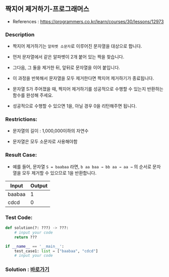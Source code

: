 ## 짝지어 제거하기-프로그래머스

* References : https://programmers.co.kr/learn/courses/30/lessons/12973

### Description

* 짝지어 제거하기는 `알파벳 소문자`로 이루어진 문자열을 대상으로 합니다.

* 먼저 문자열에서 같은 알파벳이 2개 붙어 있는 짝을 찾습니다. 

* 그다음, 그 둘을 제거한 뒤, 앞뒤로 문자열을 이어 붙입니다.

* 이 과정을 반복해서 문자열을 모두 제거한다면 짝지어 제거하기가 종료됩니다. 

* 문자열 S가 주어졌을 때, 짝지어 제거하기를 성공적으로 수행할 수 있는지 반환하는 함수를 완성해 주세요. 

* 성공적으로 수행할 수 있으면 1을, 아닐 경우 0을 리턴해주면 됩니다.

### Restrictions:

* 문자열의 길이 : 1,000,000이하의 자연수

* 문자열은 모두 소문자로 사용해야함

### Result Case:

* 예를 들어, 문자열 `S = baabaa` 라면, `b aa baa → bb aa → aa →` 의 순서로 문자열을 모두 제거할 수 있으므로 1을 반환합니다.

| Input | Output |
|---|---|
| baabaa | 1 |
| cdcd | 0 |

### Test Code:
```python
def solution(?: ???) -> ???:
    # input your code
    return ???

if __name__ == '__main__':
    test_case1: list = ["baabaa", "cdcd"]
    # input your code
```

### Solution : [바로가기](https://github.com/takhyun12/Algorithm-Essential-Training/blob/main/Solutions/pair_remove.py)
